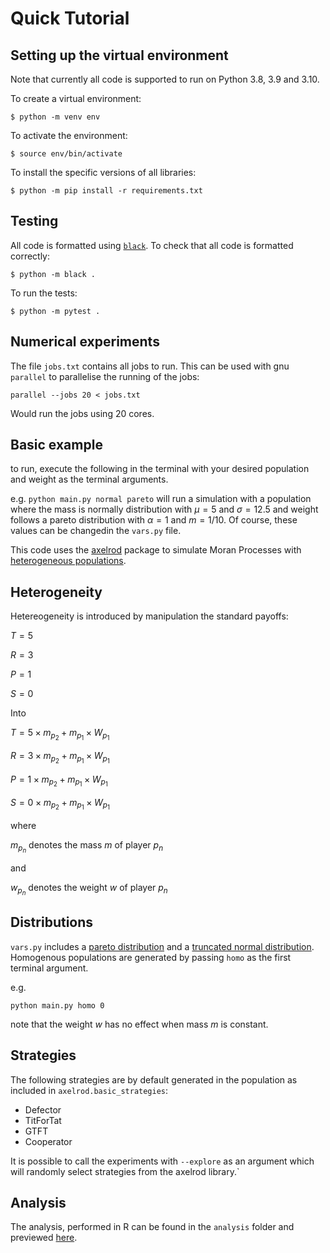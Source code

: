 # Quick Tutorial

## Setting up the virtual environment

Note that currently all code is supported to run on Python 3.8, 3.9 and 3.10.

To create a virtual environment:

    $ python -m venv env

To activate the environment:

    $ source env/bin/activate

To install the specific versions of all libraries:

    $ python -m pip install -r requirements.txt
    
## Testing

All code is formatted using [`black`](https://github.com/psf/black). To check
that all code is formatted correctly:

    $ python -m black .

To run the tests:

    $ python -m pytest .

## Numerical experiments

The file `jobs.txt` contains all jobs to run. This can be used with gnu `parallel`
to parallelise the running of the jobs:

    parallel --jobs 20 < jobs.txt

Would run the jobs using 20 cores.

## Basic example

to run, execute the following in the terminal with your desired population and weight as the terminal arguments. 

e.g. `python main.py normal pareto` will run a simulation with a population where the mass is normally distribution with $\mu = 5$ and $\sigma = 12.5$ and weight follows a pareto distribution with $\alpha = 1$ and $m = 1/10$. Of course, these values can be changedin the `vars.py` file.

This code uses the [axelrod](https://axelrod.readthedocs.io/en/stable/index.html) package to simulate Moran Processes with [heterogeneous populations](https://axelrod.readthedocs.io/en/stable/tutorials/creating_heterogenous_player_moran_process/index.html).

## Heterogeneity

Hetereogeneity is introduced by manipulation the standard payoffs:

$T = 5$

$R = 3$

$P = 1$

$S = 0$

Into

$T = 5\times m_{p_2} + m_{p_1}\times W_{p_1}$

$R = 3\times  m_{p_2} + m_{p_1}\times W_{p_1}$

$P = 1\times  m_{p_2} + m_{p_1}\times W_{p_1}$

$S = 0\times  m_{p_2} + m_{p_1}\times W_{p_1}$

where

$m_{p_n}$ denotes the mass $m$ of player $p_n$ 

and

$w_{p_n}$ denotes the weight $w$ of player $p_n$

## Distributions

`vars.py` includes a [pareto distribution](https://numpy.org/doc/stable/reference/random/generated/numpy.random.pareto.html) and a [truncated normal distribution](https://docs.scipy.org/doc/scipy/reference/generated/scipy.stats.truncnorm.html). Homogenous populations are generated by passing `homo` as the first terminal argument. 

e.g.

`python main.py homo 0`

note that the weight $w$ has no effect when mass $m$ is constant.

## Strategies

The following strategies are by default generated in the population as included in `axelrod.basic_strategies`:

- Defector
- TitForTat
- GTFT
- Cooperator

It is possible to call the experiments with `--explore` as an argument which
will randomly select strategies from the axelrod library.`

## Analysis

The analysis, performed in R can be found in the `analysis` folder and previewed [here](https://htmlpreview.github.io/?https://github.com/vocelik/evo_gametheory_2022/blob/main/analysis/main.html).
